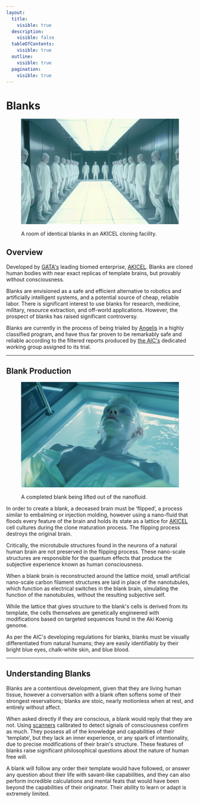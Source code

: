 ```yaml
---
layout:
  title:
    visible: true
  description:
    visible: false
  tableOfContents:
    visible: true
  outline:
    visible: true
  pagination:
    visible: true
---
```


# Blanks

<figure><img src="../../../.gitbook/assets/blanks-344.png" alt=""><figcaption><p>A room of identical blanks in an AKICEL cloning facility.</p></figcaption></figure>

## Overview

Developed by [GATA's](../the-basics.md) leading biomed enterprise, [AKICEL](../enterprise/akicel.md). Blanks are cloned human bodies with near exact replicas of template brains, but provably without consciousness.

Blanks are envisioned as a safe and efficient alternative to robotics and artificially intelligent systems, and a potential source of cheap, reliable labor. There is significant interest to use blanks for research, medicine, military, resource extraction, and off-world applications. However, the prospect of blanks has raised significant controversy.

Blanks are currently in the process of being trialed by [Angelis](../military-and-defense/angelis.md) in a highly classified program, and have thus far proven to be remarkably safe and reliable according to the filtered reports produced by [the AIC's](../institutions/atlan-information-control-aic.md) dedicated working group assigned to its trial.

***

## Blank Production

<figure><img src="../../../.gitbook/assets/blanks-994.png" alt="" width="563"><figcaption><p>A completed blank being lifted out of the nanofluid.</p></figcaption></figure>

In order to create a blank, a deceased brain must be ‘flipped’, a process similar to embalming or injection molding, however using a nano-fluid that floods every feature of the brain and holds its state as a lattice for [AKICEL](../enterprise/akicel.md) cell cultures during the clone maturation process. The flipping process destroys the original brain.

Critically, the microtubule structures found in the neurons of a natural human brain are not preserved in the flipping process. These nano-scale structures are responsible for the quantum effects that produce the subjective experience known as human consciousness.&#x20;

When a blank brain is reconstructed around the lattice mold, small artificial nano-scale carbon filament structures are laid in place of the nanotubules, which function as electrical switches in the blank brain, simulating the function of the nanotubules, without the resulting subjective self.

While the lattice that gives structure to the blank's cells is derived from its template, the cells themselves are genetically engineered with modifications based on targeted sequences found in the Aki Koenig genome.

As per the AIC's developing regulations for blanks, blanks must be visually differentiated from natural humans; they are easily identifiably by their bright blue eyes, chalk-white skin, and blue blood.

***

## Understanding Blanks

Blanks are a contentious development, given that they are living human tissue, however a conversation with a blank often softens some of their strongest reservations; blanks are stoic, nearly motionless when at rest, and entirely without affect.

When asked directly if they are conscious, a blank would reply that they are not. Using [scanners](../../science-and-tech/scanners.md) calibrated to detect signals of consciousness confirm as much. They possess all of the knowledge and capabilities of their ‘template’, but they lack an inner experience, or any spark of intentionality, due to precise modifications of their brain's structure. These features of blanks raise significant philosophical questions about the nature of human free will.

A blank will follow any order their template would have followed, or answer any question about their life with savant-like capabilities, and they can also perform incredible calculations and mental feats that would have been beyond the capabilities of their originator. Their ability to learn or adapt is extremely limited.

